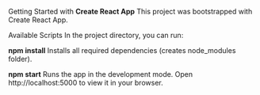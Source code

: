 Getting Started with **Create React App**
This project was bootstrapped with Create React App.

Available Scripts
In the project directory, you can run:

**npm install**
Installs all required dependencies (creates node_modules folder).

**npm start**
Runs the app in the development mode.
Open http://localhost:5000 to view it in your browser.
